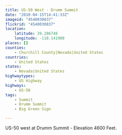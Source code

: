```yaml
---
title: US-50 West - Drumm Summit
date: "2010-04-15T14:41:33Z"
imageid: "4540030837"
flickrid: "4540030837"
location:
    latitude: 39.286748
    longitude: -118.141908
places: []
counties:
    - Churchill County|Nevada|United States
countries:
    - United States
states:
    - Nevada|United States
highwaytypes:
    - US Highway
highways:
    - US-50
tags:
    - Summit
    - Drumm Summit
    - Big Green Sign

---
```

US-50 west at Drumm Summit - Elevation 4600 Feet.